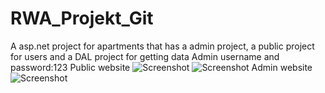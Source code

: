 # RWA_Projekt_Git
A asp.net project for apartments that has a admin project, a public project for users and a DAL project for getting data
Admin username and password:123
Public website
![Screenshot](https://user-images.githubusercontent.com/56339547/200182989-6917ecd7-0c40-4103-9b2d-e6756e08e3cd.PNG)
![Screenshot](https://user-images.githubusercontent.com/56339547/200183201-b84d9405-7264-46c8-8bd6-13aa3065572e.png)
Admin website
![Screenshot](https://user-images.githubusercontent.com/56339547/200182995-7c2ba5e7-2773-4e20-8d4a-7cb7a7285320.PNG)
